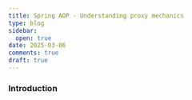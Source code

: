 ```yaml
---
title: Spring AOP - Understanding proxy mechanics
type: blog
sidebar:
  open: true
date: 2025-03-06
comments: true
draft: true
---
```


### Introduction
